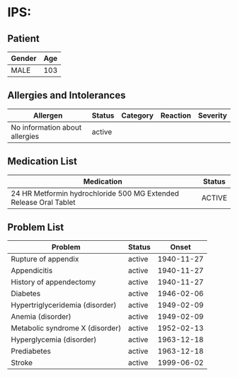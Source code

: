# IPS:

## Patient

|Gender|Age|
|---|---|
|MALE|103|

## Allergies and Intolerances

|Allergen|Status|Category|Reaction|Severity|
|---|---|---|---|---|
|No information about allergies|active||||

## Medication List

|Medication|Status|
|---|---|
|24 HR Metformin hydrochloride 500 MG Extended Release Oral Tablet|ACTIVE|

## Problem List

|Problem|Status|Onset|
|---|---|---|
|Rupture of appendix|active|1940-11-27|
|Appendicitis|active|1940-11-27|
|History of appendectomy|active|1940-11-27|
|Diabetes|active|1946-02-06|
|Hypertriglyceridemia (disorder)|active|1949-02-09|
|Anemia (disorder)|active|1949-02-09|
|Metabolic syndrome X (disorder)|active|1952-02-13|
|Hyperglycemia (disorder)|active|1963-12-18|
|Prediabetes|active|1963-12-18|
|Stroke|active|1999-06-02|
